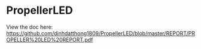 # PropellerLED
View the doc here:
https://github.com/dinhdatthong1809/PropellerLED/blob/master/REPORT/PROPELLER%20LED%20REPORT.pdf
